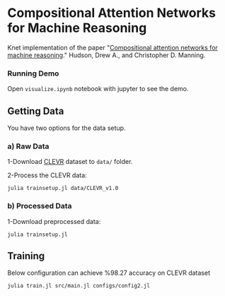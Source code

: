# Compositional Attention Networks for Machine Reasoning

Knet implementation of the paper "[Compositional attention networks for machine reasoning](https://arxiv.org/abs/1803.03067)." Hudson, Drew A., and Christopher D. Manning.

### Running Demo
Open `visualize.ipynb` notebook with jupyter to see the demo.

## Getting Data

You have two options for the data setup.

### a) Raw Data
1-Download [CLEVR](https://cs.stanford.edu/people/jcjohns/clevr/) dataset to `data/` folder.

2-Process the CLEVR data:
```SHELL
julia trainsetup.jl data/CLEVR_v1.0
```

### b) Processed Data

1-Download preprocessed data:
```SHELL
julia trainsetup.jl
```

## Training

Below configuration can achieve %98.27 accuracy on CLEVR dataset
```SHELL
julia train.jl src/main.jl configs/config2.jl
```
